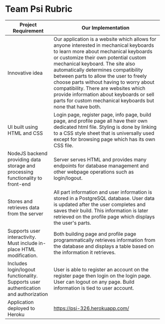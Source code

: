 # Team Psi Rubric
| Project Requirement                                                                 | Our Implementation                                                                                                                                                                                                                                                                                                                |
|-------------------------------------------------------------------------------------|-----------------------------------------------------------------------------------------------------------------------------------------------------------------------------------------------------------------------------------------------------------------------------------------------------------------------------------|
| Innovative idea                                                                     | Our application is a website which allows for anyone interested in mechanical keyboards to learn more about mechanical keyboards or customize their own potential custom mechanical keyboard. The site also automatically determines compatibility between parts to allow the user to freely choose parts without having to worry about compatibility. There are websites which provide information about keyboards or sell parts for custom mechanical keyboards but none that have both.  |
| UI built using HTML and CSS                                                         | Login page, register page, info page, build page, and profile page all have their own dedicated html file. Styling is done by linking to a CSS style sheet that is universally used except for browsing page which has its own CSS file.                                                                                          |
| NodeJS backend providing data storage and processing functionality to front-end     | Server serves HTML and provides many endpoints for database management and other webpage operations such as login/logout.                                                                                                                                                                                                         |
| Stores and retrieves data from the server                                           | All part information and user information is stored in a PostgreSQL database. User data is updated after the user completes and saves their build. This information is later retrieved on the profile page which displays the user's parts.                                                                                       |
| Supports user interactivity. Must include in-place HTML modification.               | Both building page and profile page programmatically retrieves information from the database and displays a table based on the information it retrieves.                                                                                                                                                                          |
| Includes login/logout functionality. Supports user authentication and authorization | User is able to register an account on the register page then login on the login page. User can logout on any page. Build information is tied to user account.                                                                                                                                                                    |
| Application deployed to Heroku                                                      | https://psi-326.herokuapp.com/                                                                                                                                                                                                                                                                                                    |